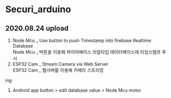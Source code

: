 # Securi_arduino
## 2020.08.24 upload
1. Node Mcu _ Use button to push Timestamp into firebase Realtime Database  
  Node Mcu _ 버튼을 이용해 파이어베이스 리얼타임 데이터베이스에 타임스탬프 푸시
2. ESP32 Cam _ Stream Camera via Web Server  
  ESP32 Cam _ 웹서버를 이용해 카메라 스트리밍

*ing*
1. Android app button > edit database value > Node Mcu motor
